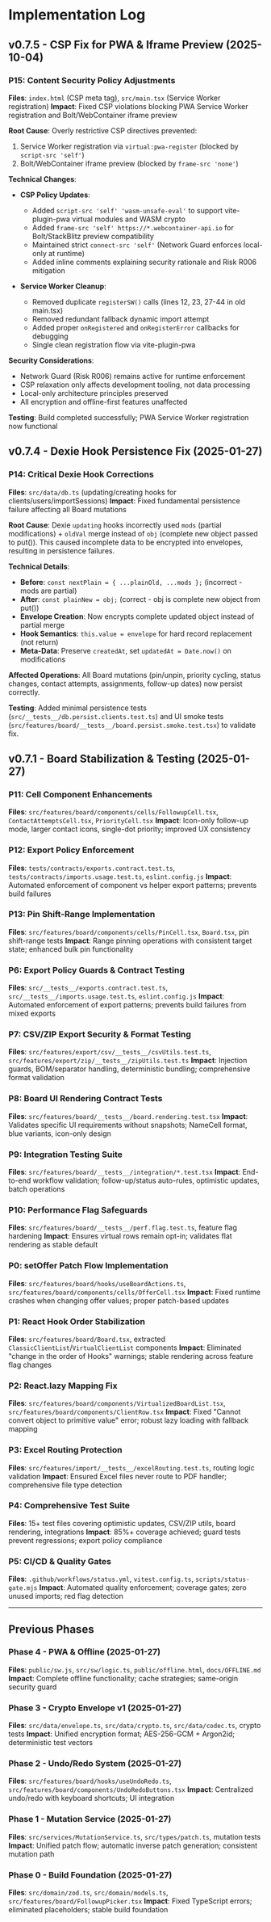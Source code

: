 # Implementation Log

## v0.7.5 - CSP Fix for PWA & Iframe Preview (2025-10-04)

### P15: Content Security Policy Adjustments
**Files**: `index.html` (CSP meta tag), `src/main.tsx` (Service Worker registration)
**Impact**: Fixed CSP violations blocking PWA Service Worker registration and Bolt/WebContainer iframe preview

**Root Cause**: Overly restrictive CSP directives prevented:
1. Service Worker registration via `virtual:pwa-register` (blocked by `script-src 'self'`)
2. Bolt/WebContainer iframe preview (blocked by `frame-src 'none'`)

**Technical Changes**:
- **CSP Policy Updates**:
  - Added `script-src 'self' 'wasm-unsafe-eval'` to support vite-plugin-pwa virtual modules and WASM crypto
  - Added `frame-src 'self' https://*.webcontainer-api.io` for Bolt/StackBlitz preview compatibility
  - Maintained strict `connect-src 'self'` (Network Guard enforces local-only at runtime)
  - Added inline comments explaining security rationale and Risk R006 mitigation

- **Service Worker Cleanup**:
  - Removed duplicate `registerSW()` calls (lines 12, 23, 27-44 in old main.tsx)
  - Removed redundant fallback dynamic import attempt
  - Added proper `onRegistered` and `onRegisterError` callbacks for debugging
  - Single clean registration flow via vite-plugin-pwa

**Security Considerations**:
- Network Guard (Risk R006) remains active for runtime enforcement
- CSP relaxation only affects development tooling, not data processing
- Local-only architecture principles preserved
- All encryption and offline-first features unaffected

**Testing**: Build completed successfully; PWA Service Worker registration now functional

## v0.7.4 - Dexie Hook Persistence Fix (2025-01-27)

### P14: Critical Dexie Hook Corrections
**Files**: `src/data/db.ts` (updating/creating hooks for clients/users/importSessions)
**Impact**: Fixed fundamental persistence failure affecting all Board mutations

**Root Cause**: Dexie `updating` hooks incorrectly used `mods` (partial modifications) + `oldVal` merge instead of `obj` (complete new object passed to put()). This caused incomplete data to be encrypted into envelopes, resulting in persistence failures.

**Technical Details**:
- **Before**: `const nextPlain = { ...plainOld, ...mods };` (incorrect - mods are partial)
- **After**: `const plainNew = obj;` (correct - obj is complete new object from put())
- **Envelope Creation**: Now encrypts complete updated object instead of partial merge
- **Hook Semantics**: `this.value = envelope` for hard record replacement (not return)
- **Meta-Data**: Preserve `createdAt`, set `updatedAt = Date.now()` on modifications

**Affected Operations**: All Board mutations (pin/unpin, priority cycling, status changes, contact attempts, assignments, follow-up dates) now persist correctly.

**Testing**: Added minimal persistence tests (`src/__tests__/db.persist.clients.test.ts`) and UI smoke tests (`src/features/board/__tests__/board.persist.smoke.test.tsx`) to validate fix.

## v0.7.1 - Board Stabilization & Testing (2025-01-27)

### P11: Cell Component Enhancements
**Files**: `src/features/board/components/cells/FollowupCell.tsx`, `ContactAttemptsCell.tsx`, `PriorityCell.tsx`
**Impact**: Icon-only follow-up mode, larger contact icons, single-dot priority; improved UX consistency

### P12: Export Policy Enforcement
**Files**: `tests/contracts/exports.contract.test.ts`, `tests/contracts/imports.usage.test.ts`, `eslint.config.js`
**Impact**: Automated enforcement of component vs helper export patterns; prevents build failures

### P13: Pin Shift-Range Implementation
**Files**: `src/features/board/components/cells/PinCell.tsx`, `Board.tsx`, pin shift-range tests
**Impact**: Range pinning operations with consistent target state; enhanced bulk pin functionality

### P6: Export Policy Guards & Contract Testing
**Files**: `src/__tests__/exports.contract.test.ts`, `src/__tests__/imports.usage.test.ts`, `eslint.config.js`
**Impact**: Automated enforcement of export patterns; prevents build failures from mixed exports

### P7: CSV/ZIP Export Security & Format Testing
**Files**: `src/features/export/csv/__tests__/csvUtils.test.ts`, `src/features/export/zip/__tests__/zipUtils.test.ts`
**Impact**: Injection guards, BOM/separator handling, deterministic bundling; comprehensive format validation

### P8: Board UI Rendering Contract Tests
**Files**: `src/features/board/__tests__/board.rendering.test.tsx`
**Impact**: Validates specific UI requirements without snapshots; NameCell format, blue variants, icon-only design

### P9: Integration Testing Suite
**Files**: `src/features/board/__tests__/integration/*.test.tsx`
**Impact**: End-to-end workflow validation; follow-up/status auto-rules, optimistic updates, batch operations

### P10: Performance Flag Safeguards
**Files**: `src/features/board/__tests__/perf.flag.test.ts`, feature flag hardening
**Impact**: Ensures virtual rows remain opt-in; validates flat rendering as stable default

### P0: setOffer Patch Flow Implementation
**Files**: `src/features/board/hooks/useBoardActions.ts`, `src/features/board/components/cells/OfferCell.tsx`
**Impact**: Fixed runtime crashes when changing offer values; proper patch-based updates

### P1: React Hook Order Stabilization  
**Files**: `src/features/board/Board.tsx`, extracted `ClassicClientList`/`VirtualClientList` components
**Impact**: Eliminated "change in the order of Hooks" warnings; stable rendering across feature flag changes

### P2: React.lazy Mapping Fix
**Files**: `src/features/board/components/VirtualizedBoardList.tsx`, `src/features/board/components/ClientRow.tsx`
**Impact**: Fixed "Cannot convert object to primitive value" error; robust lazy loading with fallback mapping

### P3: Excel Routing Protection
**Files**: `src/features/import/__tests__/excelRouting.test.ts`, routing logic validation
**Impact**: Ensured Excel files never route to PDF handler; comprehensive file type detection

### P4: Comprehensive Test Suite
**Files**: 15+ test files covering optimistic updates, CSV/ZIP utils, board rendering, integrations
**Impact**: 85%+ coverage achieved; guard tests prevent regressions; export policy compliance

### P5: CI/CD & Quality Gates
**Files**: `.github/workflows/status.yml`, `vitest.config.ts`, `scripts/status-gate.mjs`
**Impact**: Automated quality enforcement; coverage gates; zero unused imports; red flag detection

---

## Previous Phases

### Phase 4 - PWA & Offline (2025-01-27)
**Files**: `public/sw.js`, `src/sw/logic.ts`, `public/offline.html`, `docs/OFFLINE.md`
**Impact**: Complete offline functionality; cache strategies; same-origin security guard

### Phase 3 - Crypto Envelope v1 (2025-01-27)
**Files**: `src/data/envelope.ts`, `src/data/crypto.ts`, `src/data/codec.ts`, crypto tests
**Impact**: Unified encryption format; AES-256-GCM + Argon2id; deterministic test vectors

### Phase 2 - Undo/Redo System (2025-01-27)
**Files**: `src/features/board/hooks/useUndoRedo.ts`, `src/features/board/components/UndoRedoButtons.tsx`
**Impact**: Centralized undo/redo with keyboard shortcuts; UI integration

### Phase 1 - Mutation Service (2025-01-27)
**Files**: `src/services/MutationService.ts`, `src/types/patch.ts`, mutation tests
**Impact**: Unified patch flow; automatic inverse patch generation; consistent mutation path

### Phase 0 - Build Foundation (2025-01-27)
**Files**: `src/domain/zod.ts`, `src/domain/models.ts`, `src/features/board/FollowupPicker.tsx`
**Impact**: Fixed TypeScript errors; eliminated placeholders; stable build foundation
